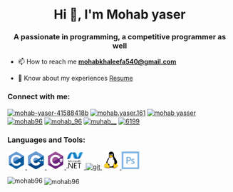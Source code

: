 <h1 align="center">Hi 👋, I'm Mohab yaser</h1>
<h3 align="center">A passionate in programming, a competitive programmer as well</h3>

- 📫 How to reach me **mohabkhaleefa540@gmail.com**

- 📄 Know about my experiences [Resume](https://drive.google.com/file/d/17wzyWIURTeBsZIt2W0QsDGxOgzJeYiRo/view?usp=share_link)

<h3 align="left">Connect with me:</h3>
<p align="left">
<a href="https://linkedin.com/in/mohab-yaser-41588418b" target="blank"><img align="center" src="https://raw.githubusercontent.com/rahuldkjain/github-profile-readme-generator/master/src/images/icons/Social/linked-in-alt.svg" alt="mohab-yaser-41588418b" height="30" width="40" /></a>
<a href="https://fb.com/mohab.yaser.161" target="blank"><img align="center" src="https://raw.githubusercontent.com/rahuldkjain/github-profile-readme-generator/master/src/images/icons/Social/facebook.svg" alt="mohab.yaser.161" height="30" width="40" /></a>
<a href="https://www.hackerrank.com/mohab yasser" target="blank"><img align="center" src="https://raw.githubusercontent.com/rahuldkjain/github-profile-readme-generator/master/src/images/icons/Social/hackerrank.svg" alt="mohab yasser" height="30" width="40" /></a>
<a href="https://codeforces.com/profile/mohab96" target="blank"><img align="center" src="https://raw.githubusercontent.com/rahuldkjain/github-profile-readme-generator/master/src/images/icons/Social/codeforces.svg" alt="mohab96" height="30" width="40" /></a>
<a href="https://www.leetcode.com/mohab_96" target="blank"><img align="center" src="https://raw.githubusercontent.com/rahuldkjain/github-profile-readme-generator/master/src/images/icons/Social/leet-code.svg" alt="mohab_96" height="30" width="40" /></a>
<a href="https://www.topcoder.com/members/muhab__" target="blank"><img align="center" src="https://raw.githubusercontent.com/rahuldkjain/github-profile-readme-generator/master/src/images/icons/Social/topcoder.svg" alt="muhab__" height="30" width="40" /></a>
<a href="https://discord.gg/6199" target="blank"><img align="center" src="https://raw.githubusercontent.com/rahuldkjain/github-profile-readme-generator/master/src/images/icons/Social/discord.svg" alt="6199" height="30" width="40" /></a>
</p>

<h3 align="left">Languages and Tools:</h3>
<p align="left"> <a href="https://www.cprogramming.com/" target="_blank" rel="noreferrer"> <img src="https://raw.githubusercontent.com/devicons/devicon/master/icons/c/c-original.svg" alt="c" width="40" height="40"/> </a> <a href="https://www.w3schools.com/cpp/" target="_blank" rel="noreferrer"> <img src="https://raw.githubusercontent.com/devicons/devicon/master/icons/cplusplus/cplusplus-original.svg" alt="cplusplus" width="40" height="40"/> </a> <a href="https://www.w3schools.com/cs/" target="_blank" rel="noreferrer"> <img src="https://raw.githubusercontent.com/devicons/devicon/master/icons/csharp/csharp-original.svg" alt="csharp" width="40" height="40"/> </a> <a href="https://dotnet.microsoft.com/" target="_blank" rel="noreferrer"> <img src="https://raw.githubusercontent.com/devicons/devicon/master/icons/dot-net/dot-net-original-wordmark.svg" alt="dotnet" width="40" height="40"/> </a> <a href="https://git-scm.com/" target="_blank" rel="noreferrer"> <img src="https://www.vectorlogo.zone/logos/git-scm/git-scm-icon.svg" alt="git" width="40" height="40"/> </a> <a href="https://www.linux.org/" target="_blank" rel="noreferrer"> <img src="https://raw.githubusercontent.com/devicons/devicon/master/icons/linux/linux-original.svg" alt="linux" width="40" height="40"/> </a> <a href="https://www.photoshop.com/en" target="_blank" rel="noreferrer"> <img src="https://raw.githubusercontent.com/devicons/devicon/master/icons/photoshop/photoshop-line.svg" alt="photoshop" width="40" height="40"/> </a> </p>

<p><img align="left" src="https://github-readme-stats.vercel.app/api/top-langs?username=mohab96&show_icons=true&locale=en&layout=compact" alt="mohab96" /></p>

<p>&nbsp;<img align="center" src="https://github-readme-stats.vercel.app/api?username=mohab96&show_icons=true&locale=en" alt="mohab96" /></p>

